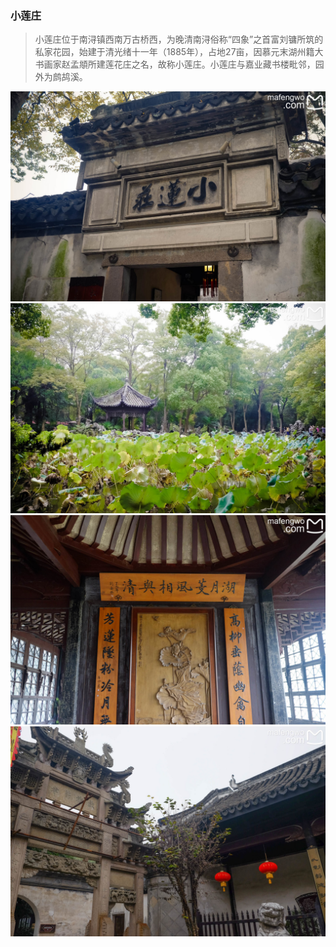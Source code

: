 ### 小莲庄
>小莲庄位于南浔镇西南万古桥西，为晚清南浔俗称“四象”之首富刘镛所筑的私家花园，始建于清光绪十一年（1885年），占地27亩，因慕元末湖州籍大书画家赵孟頫所建莲花庄之名，故称小莲庄。小莲庄与嘉业藏书楼毗邻，园外为鹧鸪溪。

![](topwrite/assets/南浔区/南浔古镇/小莲庄01.jpeg)
![](topwrite/assets/南浔区/南浔古镇/小莲庄02.jpeg)
![](topwrite/assets/南浔区/南浔古镇/小莲庄03.jpeg)
![](topwrite/assets/南浔区/南浔古镇/小莲庄04.jpeg)